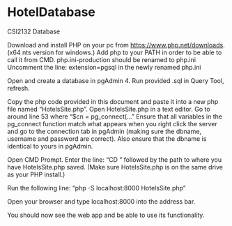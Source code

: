 # HotelDatabase
CSI2132 Database

Download and install PHP on your pc from https://www.php.net/downloads.
(x64 nts version for windows.)
Add php to your PATH in order to be able to call it from CMD.
php.ini-production should be renamed to php.ini
Uncomment the line:
extension=pgsql
in the newly renamed php.ini

Open and create a database in pgAdmin 4.
Run provided .sql in Query Tool, refresh.

Copy the php code provided in this document and paste it into a new php file named “HotelsSite.php”.
Open HotelsSite.php in a text editor. 
Go to around line 53 where “$cn = pg_connect(…”
Ensure that all variables in the pg_connect function match what appears when you right click the server and go to the connection tab in pgAdmin (making sure the dbname, username and password are correct). Also ensure that the dbname is identical to yours in pgAdmin.

Open CMD Prompt.
Enter the line: “CD ” followed by the path to where you have HotelsSite.php saved. (Make sure HotelsSite.php is on the same drive as your PHP install.) 

Run the following line:
“php -S localhost:8000 HotelsSite.php”

Open your browser and type localhost:8000 into the address bar. 

You should now see the web app and be able to use its functionality.
